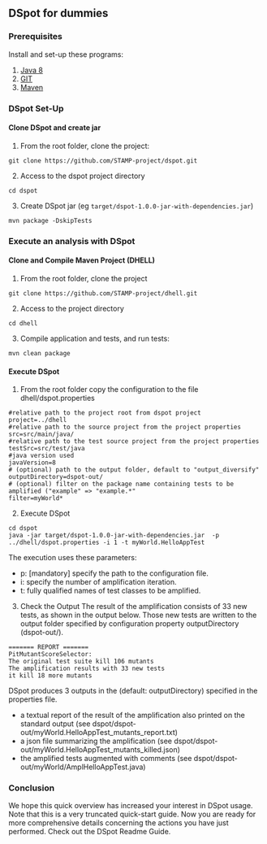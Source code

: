 ## DSpot for dummies

### Prerequisites

Install and set-up these programs:

1. [Java 8](https://www.java.com/en/download/help/download_options.xml)
1. [GIT](https://git-scm.com/book/en/v2/Getting-Started-Installing-Git)
1. [Maven](https://maven.apache.org/install.html)

### DSpot Set-Up
#### Clone DSpot and create jar

1. From the root folder, clone the project:
```
git clone https://github.com/STAMP-project/dspot.git
```
2. Access to the dspot project directory
```
cd dspot
```
3. Create DSpot jar (eg `target/dspot-1.0.0-jar-with-dependencies.jar`)
```
mvn package -DskipTests
```
### Execute an analysis with DSpot
#### Clone and Compile Maven Project (DHELL)

1. From the root folder, clone the project
```
git clone https://github.com/STAMP-project/dhell.git
```
2. Access to the project directory
```
cd dhell
```
3.  Compile application and tests, and run tests:
```
mvn clean package
```

#### Execute DSpot

1. From the root folder copy the configuration to the file dhell/dspot.properties
```properties
#relative path to the project root from dspot project
project=../dhell
#relative path to the source project from the project properties
src=src/main/java/
#relative path to the test source project from the project properties
testSrc=src/test/java
#java version used
javaVersion=8
# (optional) path to the output folder, default to "output_diversify"
outputDirectory=dspot-out/
# (optional) filter on the package name containing tests to be amplified ("example" => "example.*"
filter=myWorld*
```

2. Execute DSpot
```
cd dspot
java -jar target/dspot-1.0.0-jar-with-dependencies.jar  -p ../dhell/dspot.properties -i 1 -t myWorld.HelloAppTest
```
The execution uses these parameters:
* p: [mandatory] specify the path to the configuration file.
* i: specify the number of amplification iteration.
* t: fully qualified names of test classes to be amplified.

3. Check the Output
The result of the amplification consists of 33 new tests, as shown in the output below. Those new tests are written to the output folder specified by configuration property outputDirectory (dspot-out/).
```
======= REPORT =======
PitMutantScoreSelector: 
The original test suite kill 106 mutants
The amplification results with 33 new tests
it kill 18 more mutants
```

DSpot produces 3 outputs in the (default: outputDirectory) specified in the properties file.

* a textual report of the result of the amplification also printed on the standard output (see dspot/dspot-out/myWorld.HelloAppTest_mutants_report.txt)
* a json file summarizing the amplification (see dspot/dspot-out/myWorld.HelloAppTest_mutants_killed.json)
* the amplified tests augmented with comments (see dspot/dspot-out/myWorld/AmplHelloAppTest.java)

### Conclusion
We hope this quick overview has increased your interest in DSpot usage. Note that this is a very truncated quick-start guide. Now you are ready for more comprehensive details concerning the actions you have just performed. Check out the DSpot Readme Guide.
